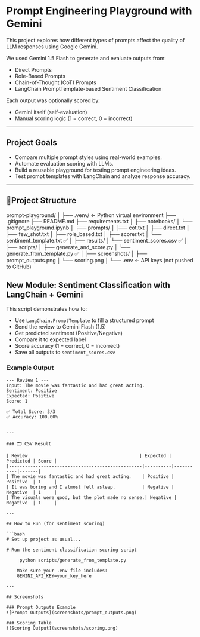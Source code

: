 # Prompt Engineering Playground with Gemini

This project explores how different types of prompts affect the quality of LLM responses using Google Gemini.

We used Gemini 1.5 Flash to generate and evaluate outputs from:
- Direct Prompts
- Role-Based Prompts
- Chain-of-Thought (CoT) Prompts
- LangChain PromptTemplate-based Sentiment Classification 

Each output was optionally scored by:
- Gemini itself (self-evaluation)
- Manual scoring logic (1 = correct, 0 = incorrect)

---

## Project Goals

- Compare multiple prompt styles using real-world examples.
- Automate evaluation scoring with LLMs.
- Build a reusable playground for testing prompt engineering ideas.
- Test prompt templates with LangChain and analyze response accuracy.

---

## 📁Project Structure

prompt-playground/
│
├── .venv/ ← Python virtual environment
├── .gitignore
├── README.md
├── requirements.txt
│
├── notebooks/
│ └── prompt_playground.ipynb
│
├── prompts/
│ ├── cot.txt
│ ├── direct.txt
│ ├── few_shot.txt
│ ├── role_based.txt
│ ├── scorer.txt
│ └── sentiment_template.txt ✅
│
├── results/
│ └── sentiment_scores.csv ✅
│
├── scripts/
│ ├── generate_and_score.py
│ └── generate_from_template.py ✅
│
├── screenshots/
│ ├── prompt_outputs.png
│ └── scoring.png
│
└── .env ← API keys (not pushed to GitHub)

## New Module: Sentiment Classification with LangChain + Gemini

This script demonstrates how to:
- Use `LangChain.PromptTemplate` to fill a structured prompt
- Send the review to Gemini Flash (1.5)
- Get predicted sentiment (Positive/Negative)
- Compare it to expected label
- Score accuracy (1 = correct, 0 = incorrect)
- Save all outputs to `sentiment_scores.csv`

### Example Output

```text
--- Review 1 ---
Input: The movie was fantastic and had great acting.
Sentiment: Positive
Expected: Positive
Score: 1

✅ Total Score: 3/3
✅ Accuracy: 100.00%


---

### 🗂 CSV Result

| Review                                          | Expected | Predicted | Score |
|--------------------------------------------------|----------|-----------|-------|
| The movie was fantastic and had great acting.    | Positive | Positive  | 1     |
| It was boring and I almost fell asleep.          | Negative | Negative  | 1     |
| The visuals were good, but the plot made no sense.| Negative | Negative  | 1     |

---

## How to Run (for sentiment scoring)

```bash
# Set up project as usual...

# Run the sentiment classification scoring script

     python scripts/generate_from_template.py

    Make sure your .env file includes:
    GEMINI_API_KEY=your_key_here

---

## Screenshots

### Prompt Outputs Example  
![Prompt Outputs](screenshots/prompt_outputs.png)

### Scoring Table  
![Scoring Output](screenshots/scoring.png)

